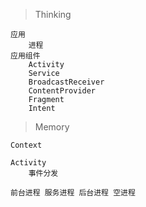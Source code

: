 > Thinking

```
应用
    进程
应用组件
    Activity
    Service
    BroadcastReceiver
    ContentProvider
    Fragment
    Intent
```

> Memory

```
Context

Activity
    事件分发

前台进程 服务进程 后台进程 空进程
```

